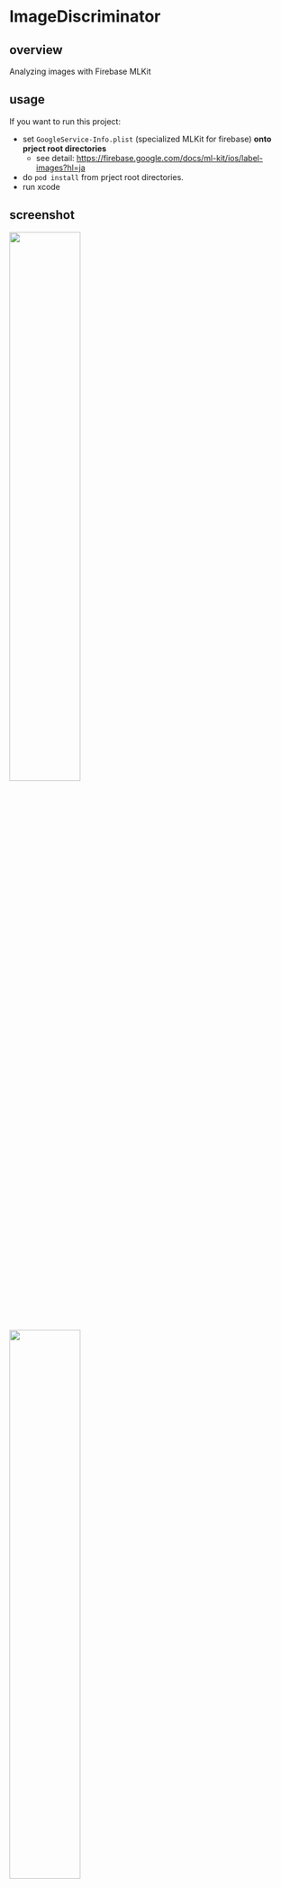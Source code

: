 # ImageDiscriminator

## overview

Analyzing images with Firebase MLKit

## usage

If you want to run this project:

- set `GoogleService-Info.plist` (specialized MLKit for firebase) **onto prject root directories**
	- see detail: https://firebase.google.com/docs/ml-kit/ios/label-images?hl=ja
- do `pod install` from prject root directories.
- run xcode

## screenshot

<img src="https://user-images.githubusercontent.com/8345452/80667442-22d35400-8ada-11ea-9df6-1e43cb44c857.png" width="50%">
<img src="https://user-images.githubusercontent.com/8345452/80667450-26ff7180-8ada-11ea-8861-9ff7a1665850.png" width="50%">